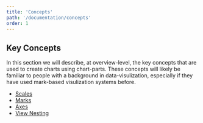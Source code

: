 ```yaml
---
title: 'Concepts'
path: '/documentation/concepts'
order: 1
---
```


## Key Concepts

In this section we will describe, at overview-level, the key concepts that are used to create charts using chart-parts. These concepts will likely be familiar to people with a background in data-visulization, especially if they have used mark-based visulization systems before.

* [Scales](/documentation/concepts/scales)
* [Marks](/documentation/concepts/marks)
* [Axes](/documentation/concepts/axes)
* [View Nesting](/documentation/concepts/view_nesting)